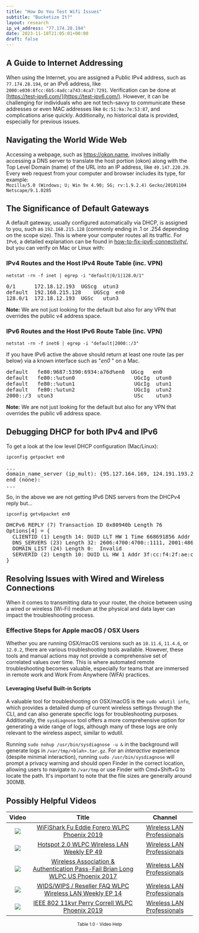 ```yaml
---
title: "How Do You Test Wifi Issues"
subtitle: "Bucketize It?"
layout: research
ip_v4_address: "77.174.28.194"
date: 2023-11-18T21:05:01+00:00
draft: false
---
```


## A Guide to Internet Addressing

When using the Internet, you are assigned a Public IPv4 address, such as ```77.174.28.194```, or an IPv6 address, like ```2000:e030:8fcc:6b5:4adc:a743:4ca7:7291```. Verification can be done at [https://test-ipv6.com/](https://test-ipv6.com/). However, it can be challenging for individuals who are not tech-savvy to communicate these addresses or even MAC addresses like ```0c:51:9a:7e:53:87```, and complications arise quickly. Additionally, no historical data is provided, especially for previous issues.
## Navigating the World Wide Web
Accessing a webpage, such as https://okon.name, involves initially accessing a DNS server to translate the host portion (okon) along with the Top Level Domain (name) of the URL into an IP address, like ```49.147.220.29```. Every web request from your computer and browser includes its type, for example: <br>```Mozilla/5.0 (Windows; U; Win 9x 4.90; SG; rv:1.9.2.4) Gecko/20101104 Netscape/9.1.0285```
## The Significance of Default Gateways
A default gateway, usually configured automatically via DHCP, is assigned to you, such as ```192.168.215.128``` (commonly ending in .1 or .254 depending on the scope size). This is where your computer routes all its traffic. For ```IPv6```, a detailed explanation can be found in [how-to-fix-ipv6-connectivity/](/blog/how-to-fix-ipv6-connectivity/), but you can verify on Mac or Linux with:<br>
### IPv4 Routes and the Host IPv4 Route Table (inc. VPN)
```netstat -rn -f inet | egrep -i "default|0/1|128.0/1"```

<pre>
0/1      172.18.12.193  UGScg  utun3
default  192.168.215.128    UGScg  en0
128.0/1  172.18.12.193  UGSc   utun3</pre>

**Note:** We are not just looking for the default but also for any VPN that overrides the public v4 address space.

### IPv6 Routes and the Host IPv6 Route Table (inc. VPN)
```netstat -rn -f inet6 | egrep -i "default|2000::/3"```

If you have IPv6 active the above should return at least one route (as per below) via a known interface such as "_en0_ " on a Mac. 

<pre>
default   fe80:9687:5390:6934:a76d%en0  UGcg   en0
default   fe80::%utun0                   UGcIg  utun0
default   fe80::%utun1                   UGcIg  utun1
default   fe80::%utun2                   UGcIg  utun2
2000::/3  utun3                          USc    utun3</pre>

**Note:** We are not just looking for the default but also for any VPN that overrides the public v6 address space.
<br>

## Debugging DHCP for both IPv4 and IPv6

To get a look at the low level DHCP configuration (Mac/Linux): 

```ipconfig getpacket en0```

<pre>
...
domain_name_server (ip_mult): {95.127.164.169, 124.191.193.227}
end (none):
...</pre>

So, in the above we are not getting IPv6 DNS servers from the DHCPv4 reply but...

```ipconfig getv6packet en0```

<pre>
DHCPv6 REPLY (7) Transaction ID 0x80940b Length 76
Options[4] = {
  CLIENTID (1) Length 14: DUID LLT HW 1 Time 668691856 Addr 0c:51:9a:7e:53:87
  DNS_SERVERS (23) Length 32: 2606:4700:4700::1111, 2001:4860:4860::8844
  DOMAIN_LIST (24) Length 0:  Invalid
  SERVERID (2) Length 10: DUID LL HW 1 Addr 3f:cc:f4:2f:ae:cf
}</pre>




## Resolving Issues with Wired and Wireless Connections
When it comes to transmitting data to your router, the choice between using a wired or wireless (Wi-Fi) medium at the physical and data layer can impact the troubleshooting process.
### Effective Steps for Apple macOS / OSX Users
Whether you are running OSX/macOS versions such as ```10.11.6```, ```11.4.6```, or ```12.0.2```, there are various troubleshooting tools available. However, these tools and manual actions may not provide a comprehensive set of correlated values over time. This is where automated remote troubleshooting becomes valuable, especially for teams that are immersed in remote work and Work From Anywhere (WFA) practices.
#### Leveraging Useful Built-in Scripts
A valuable tool for troubleshooting on OSX/macOS is the ```sudo wdutil info```, which provides a detailed dump of current wireless settings through the CLI, and can also generate specific logs for troubleshooting purposes. Additionally, the ```sysdiagnose``` tool offers a more comprehensive option for generating a wide range of logs, although many of these logs are only relevant to the wireless aspect, similar to wdutil.

Running ```sudo nohup /usr/bin/sysdiagnose -u &``` in the background will generate logs in ```/var/tmp/<blah>.tar.gz```. For an *interactive* experience (despite minimal interaction), running ```sudo /usr/bin/sysdiagnose``` will prompt a privacy warning and should open Finder in the correct location, allowing users to navigate to ```/var/tmp``` or use Finder with Cmd+Shift+G to locate the path. It's important to note that the file sizes are generally around 300MB.
## Possibly Helpful Videos

<link href="/plugins/lity/css/lity.min.css" rel="stylesheet">
<script src="/plugins/lity/js/lity.min.js"></script>
<div class="table1-start"></div>

|Video | Title | Channel |
| :---: | :---: | :---: |
|<a href="https://www.youtube.com/watch?v=5sSjGo2DZHc" data-lity><img src="https://i.ytimg.com/vi/5sSjGo2DZHc/default.jpg" class="img-fluid"></a>|<a href="https://www.youtube.com/watch?v=5sSjGo2DZHc" data-lity>WiFiShark Fu   Eddie Forero   WLPC Phoenix 2019</a>|<a target="_blank" href="https://www.youtube.com/channel/UCIzBSS46vcqhwmBZ7ZpY-yg" >Wireless LAN Professionals</a>|
|<a href="https://www.youtube.com/watch?v=rjE-BEVlS-0" data-lity><img src="https://i.ytimg.com/vi/rjE-BEVlS-0/default.jpg" class="img-fluid"></a>|<a href="https://www.youtube.com/watch?v=rjE-BEVlS-0" data-lity>Hotspot 2.0   WLPC Wireless LAN Weekly EP 49</a>|<a target="_blank" href="https://www.youtube.com/channel/UCIzBSS46vcqhwmBZ7ZpY-yg" >Wireless LAN Professionals</a>|
|<a href="https://www.youtube.com/watch?v=EWURmcra5_4" data-lity><img src="https://i.ytimg.com/vi/EWURmcra5_4/default.jpg" class="img-fluid"></a>|<a href="https://www.youtube.com/watch?v=EWURmcra5_4" data-lity>Wireless Association &amp; Authentication Pass-Fail   Brian Long   WLPC US Phoenix 2017</a>|<a target="_blank" href="https://www.youtube.com/channel/UCIzBSS46vcqhwmBZ7ZpY-yg" >Wireless LAN Professionals</a>|
|<a href="https://www.youtube.com/watch?v=Xf7gieMiqGU" data-lity><img src="https://i.ytimg.com/vi/Xf7gieMiqGU/default.jpg" class="img-fluid"></a>|<a href="https://www.youtube.com/watch?v=Xf7gieMiqGU" data-lity>WIDS/WIPS / Reseller FAQ   WLPC Wireless LAN Weekly EP 14</a>|<a target="_blank" href="https://www.youtube.com/channel/UCIzBSS46vcqhwmBZ7ZpY-yg" >Wireless LAN Professionals</a>|
|<a href="https://www.youtube.com/watch?v=p_K9xHxFM8Y" data-lity><img src="https://i.ytimg.com/vi/p_K9xHxFM8Y/default.jpg" class="img-fluid"></a>|<a href="https://www.youtube.com/watch?v=p_K9xHxFM8Y" data-lity>IEEE 802 11kvr   Perry Correll   WLPC Phoenix 2019</a>|<a target="_blank" href="https://www.youtube.com/channel/UCIzBSS46vcqhwmBZ7ZpY-yg" >Wireless LAN Professionals</a>|

<center><small>Table 1.0 - Video Help</small></center>
 <br>
<div class="table1-end"></div>
<script type="text/javascript">
(function() {
    $('div.table1-start').nextUntil('div.table1-end', 'table').addClass('table thead-dark table-striped table-responsive rounded').attr('id', 't1');
    $('#t1').find('thead').addClass('thead-dark');
})();
</script>
